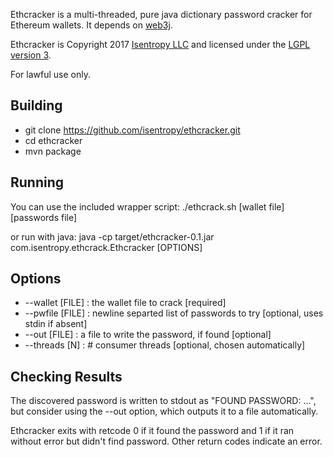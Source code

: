 Ethcracker is a multi-threaded, pure java dictionary password cracker for Ethereum wallets. It depends on [web3j](https://github.com/web3j/web3j). 

Ethcracker is Copyright 2017 [Isentropy LLC](https://isentropy.com) and licensed under the [LGPL version 3](https://www.gnu.org/copyleft/lesser.html).

For lawful use only. 

## Building
  * git clone https://github.com/isentropy/ethcracker.git
  * cd ethcracker
  * mvn package

## Running
You can use the included wrapper script:
./ethcrack.sh [wallet file] [passwords file]

or run with java:
java -cp target/ethcracker-0.1.jar com.isentropy.ethcrack.Ethcracker [OPTIONS]

## Options
  * --wallet [FILE] : the wallet file to crack [required]
  * --pwfile [FILE] : newline separted list of passwords to try [optional, uses stdin if absent]
  * --out [FILE] : a file to write the password, if found [optional]
  * --threads [N] : # consumer threads [optional, chosen automatically]

## Checking Results

The discovered password is written to stdout as "FOUND PASSWORD: ...", but consider using the --out option, which outputs it to a file automatically.

Ethcracker exits with retcode 0 if it found the password and 1 if it ran without error but didn't find password. Other return codes indicate an error. 

